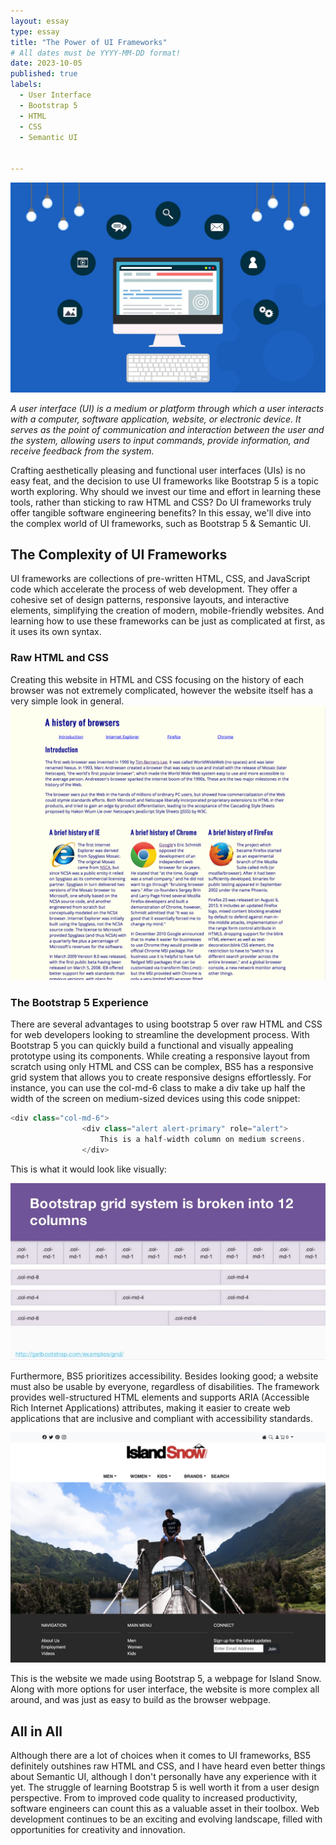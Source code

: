 ```yaml
---
layout: essay
type: essay
title: "The Power of UI Frameworks"
# All dates must be YYYY-MM-DD format!
date: 2023-10-05
published: true
labels:
  - User Interface
  - Bootstrap 5
  - HTML
  - CSS
  - Semantic UI


---
```


<img src="../img/UI.jpeg">

*A user interface (UI) is a medium or platform through which a user interacts with a computer, software application, website, or electronic device. It serves as the point of communication and interaction between the user and the system, allowing users to input commands, provide information, and receive feedback from the system.*

Crafting aesthetically pleasing and functional user interfaces (UIs) is no easy feat, and the decision to use UI frameworks like Bootstrap 5 is a topic worth exploring. Why should we invest our time and effort in learning these tools, rather than sticking to raw HTML and CSS? Do UI frameworks truly offer tangible software engineering benefits? In this essay, we'll dive into the complex world of UI frameworks, such as Bootstrap 5 & Semantic UI.


## The Complexity of UI Frameworks
UI frameworks are collections of pre-written HTML, CSS, and JavaScript code which accelerate the process of web development. They offer a cohesive set of design patterns, responsive layouts, and interactive elements, simplifying the creation of modern, mobile-friendly websites. And learning how to use these frameworks can be just as complicated at first, as it uses its own syntax. 

### Raw HTML and CSS
Creating this website in HTML and CSS focusing on the history of each browser was not extremely complicated, however the website itself has a very simple look in general. 
<img class="img-fluid" src="../img/browser.png">

### The Bootstrap 5 Experience
There are several advantages to using bootstrap 5 over raw HTML and CSS for web developers looking to streamline the development process. With Bootstrap 5 you can quickly build a functional and visually appealing prototype using its components. While creating a responsive layout from scratch using only HTML and CSS can be complex, BS5 has a responsive grid system that allows you to create responsive designs effortlessly. For instance, you can use the col-md-6 class to make a div take up half the width of the screen on medium-sized devices using this code snippet:

```cpp
<div class="col-md-6">
                <div class="alert alert-primary" role="alert">
                    This is a half-width column on medium screens.
                </div>
```
This is what it would look like visually:

<img src="../img/BSGrid.jpg">

Furthermore, BS5 prioritizes accessibility. Besides looking good; a website must also be usable by everyone, regardless of disabilities. The framework provides well-structured HTML elements and supports ARIA (Accessible Rich Internet Applications) attributes, making it easier to create web applications that are inclusive and compliant with accessibility standards.

<img src="../img/islandsnow2.png">

This is the website we made using Bootstrap 5, a webpage for Island Snow. Along with more options for user interface, the website is more complex all around, and was just as easy to build as the browser webpage. 

## All in All 
Although there are a lot of choices when it comes to UI frameworks, BS5 definitely outshines raw HTML and CSS, and I have heard even better things about Semantic UI, although I don't personally have any experience with it yet. The struggle of learning Bootstrap 5 is well worth it from a user design perspective. From to improved code quality to increased productivity, software engineers can count this as a valuable asset in their toolbox. Web development continues to be an exciting and evolving landscape, filled with opportunities for creativity and innovation. 

